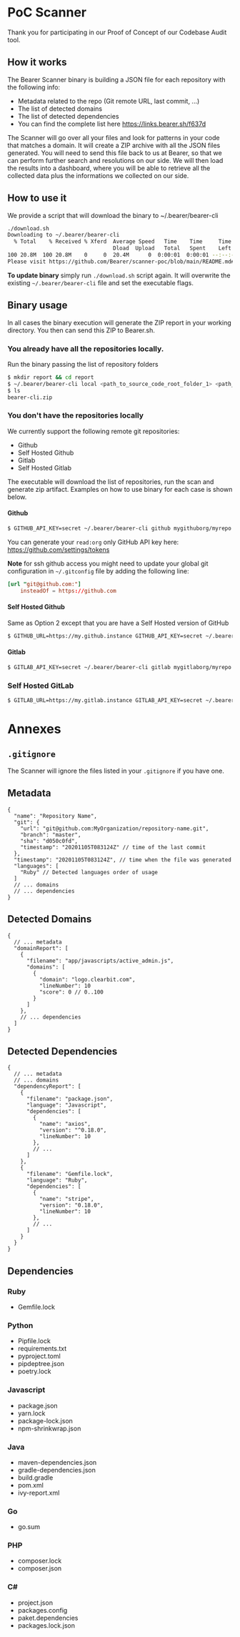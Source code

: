 # PoC Scanner

Thank you for participating in our Proof of Concept of our Codebase Audit tool. 

## How it works

The Bearer Scanner binary is building a JSON file for each repository with the following info:

- Metadata related to the repo (Git remote URL, last commit, ...) 
- The list of detected domains
- The list of detected dependencies
- You can find the complete list here https://links.bearer.sh/f637d

The Scanner will go over all your files and look for patterns in your code that matches a domain. It will create a ZIP archive with all the JSON files generated. You will need to send this file back to us at Bearer, so that we can perform further search and resolutions on our side. We will then load the results into a dashboard, where you will be able to retrieve all the collected data plus the informations we collected on our side.

## How to use it

We provide a script that will download the binary to ~/.bearer/bearer-cli

```bash
./download.sh
Downloading to ~/.bearer/bearer-cli
  % Total    % Received % Xferd  Average Speed   Time    Time     Time  Current
                                 Dload  Upload   Total   Spent    Left  Speed
100 20.8M  100 20.8M    0     0  20.4M      0  0:00:01  0:00:01 --:--:-- 20.4M
Please visit https://github.com/Bearer/scanner-poc/blob/main/README.md#how-to-use-it for the binary usage
```
**To update binary** simply run `./download.sh` script again. It will overwrite the existing `~/.bearer/bearer-cli` file and set the executable flags.

## Binary usage

In all cases the binary execution will generate the ZIP report in your working directory. You then can send this ZIP to Bearer.sh.

### You already have all the repositories locally. 

Run the binary passing the list of repository folders  

```bash
$ mkdir report && cd report
$ ~/.bearer/bearer-cli local <path_to_source_code_root_folder_1> <path_to_source_code_root_folder_2>
$ ls
bearer-cli.zip
```

### You don't have the repositories locally
We currently support the following remote git repositories: 
* Github
* Self Hosted Github
* Gitlab
* Self Hosted Gitlab

The executable will download the list of repositories, run the scan and generate zip artifact. Examples on how to use binary for each case is shown below.


#### Github

```bash
$ GITHUB_API_KEY=secret ~/.bearer/bearer-cli github mygithuborg/myrepo
```

You can generate your `read:org` only GitHub API key here: https://github.com/settings/tokens

**Note** for ssh github access you might need to update your global git configuration in `~/.gitconfig` file by adding the following line:
```toml
[url "git@github.com:"]
	insteadOf = https://github.com
```

#### Self Hosted Github

Same as Option 2 except that you are have a Self Hosted version of GitHub

```bash
$ GITHUB_URL=https://my.github.instance GITHUB_API_KEY=secret ~/.bearer/bearer-cli github mygithuborg/myrepo
```

#### Gitlab

```bash
$ GITLAB_API_KEY=secret ~/.bearer/bearer-cli gitlab mygitlaborg/myrepo
```

### Self Hosted GitLab

```bash
$ GITLAB_URL=https://my.gitlab.instance GITLAB_API_KEY=secret ~/.bearer/bearer-cli mygitluborg/myrepo
```

# Annexes

## `.gitignore`

The Scanner will ignore the files listed in your `.gitignore` if you have one.

## Metadata

```jsonc
{
  "name": "Repository Name",
  "git": {
    "url": "git@github.com:MyOrganization/repository-name.git",
    "branch": "master",
    "sha": "d050c0fd",
    "timestamp": "20201105T083124Z" // time of the last commit
  },
  "timestamp": "20201105T083124Z", // time when the file was generated
  "languages": [
    "Ruby" // Detected languages order of usage
  ]
  // ... domains
  // ... dependencies
}
```

## Detected Domains

```jsonc
{
  // ... metadata
  "domainReport": [
    {
      "filename": "app/javascripts/active_admin.js",
      "domains": [
        {
          "domain": "logo.clearbit.com",
          "lineNumber": 10
          "score": 0 // 0..100
        }
      ]
    },
    // ... dependencies
  ]
}
```

## Detected Dependencies

```jsonc
{
  // ... metadata
  // ... domains
  "dependencyReport": [
    {
      "filename": "package.json",
      "language": "Javascript",
      "dependencies": [
        {
          "name": "axios",
          "version": "^0.18.0",
          "lineNumber": 10
        },
        // ...
      ]
    },
    {
      "filename": "Gemfile.lock",
      "language": "Ruby",
      "dependencies": [
        {
          "name": "stripe",
          "version": "0.18.0",
          "lineNumber": 10
        },
        // ...
      ]
    }
  }
}
```

## Dependencies

### Ruby

- Gemfile.lock

### Python

- Pipfile.lock
- requirements.txt
- pyproject.toml
- pipdeptree.json
- poetry.lock

### Javascript

- package.json
- yarn.lock
- package-lock.json
- npm-shrinkwrap.json

### Java

- maven-dependencies.json
- gradle-dependencies.json
- build.gradle
- pom.xml
- ivy-report.xml

### Go

- go.sum

### PHP

- composer.lock
- composer.json

### C#

- project.json
- packages.config
- paket.dependencies
- packages.lock.json
